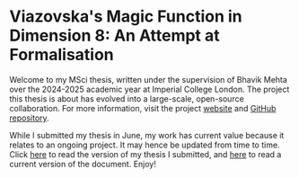# Viazovska's Magic Function in Dimension 8: An Attempt at Formalisation

Welcome to my MSci thesis, written under the supervision of Bhavik Mehta over the 2024-2025 academic year at Imperial College London. The project this thesis is about has evolved into a large-scale, open-source collaboration. For more information, visit the project [website](https://thefundamentaltheor3m.github.io/Sphere-Packing-Lean) and [GitHub repository](https://github.com/thefundamentaltheor3m/Sphere-Packing-Lean).

While I submitted my thesis in June, my work has current value because it relates to an ongoing project. It may hence be updated from time to time. Click [here](https://thefundamentaltheor3m.github.io/M4R_Thesis/Submitted_Version.pdf) to read the version of my thesis I submitted, and [here](https://thefundamentaltheor3m.github.io/M4R_Thesis/main.pdf) to read a current version of the document. Enjoy!
